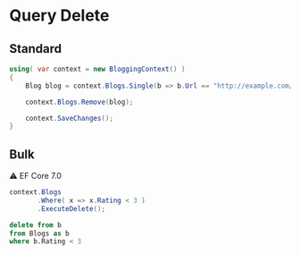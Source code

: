 # Query Delete


## Standard

``` csharp
using( var context = new BloggingContext() )
{
    Blog blog = context.Blogs.Single(b => b.Url == "http://example.com/blog");

    context.Blogs.Remove(blog);

    context.SaveChanges();
}
```


## Bulk

⚠️ EF Core 7.0

``` csharp
context.Blogs
       .Where( x => x.Rating < 3 )
       .ExecuteDelete();
```

``` sql
delete from b
from Blogs as b
where b.Rating < 3
```
